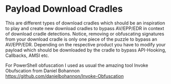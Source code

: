 # Payload Download Cradles 
This are different types of download cradles which should be an inspiration to play and create new download cradles to bypass 
AV/EPP/EDR in context of download cradle detections. Notice, removing or obfuscating signatures from your download cradle is 
only one piece of the puzzle to bypass an AV/EPP/EDR. Depending on the respective product you have to modify your payload which 
should be downloaded by the cradle to bypass API-Hooking, Callbacks, AMSI etc. 

For PowerShell obfuscation I used as usual the amazing tool Invoke Obufscation from Daniel Bohannon 
https://github.com/danielbohannon/Invoke-Obfuscation
